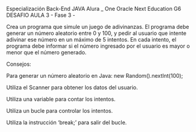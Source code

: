 Especialización Back-End JAVA Alura _ One Oracle Next Education G6
DESAFIO AULA 3 - Fase 3 - 

Crea un programa que simule un juego de adivinanzas. El programa debe generar un número aleatorio entre 0 y 100, y pedir al usuario que intente adivinar ese número en un máximo de 5 intentos. 
En cada intento, el programa debe informar si el número ingresado por el usuario es mayor o menor que el número generado.

Consejos:

Para generar un número aleatorio en Java: new Random().nextInt(100);

Utiliza el Scanner para obtener los datos del usuario.

Utiliza una variable para contar los intentos.

Utiliza un bucle para controlar los intentos.

Utiliza la instrucción ‘break;’ para salir del bucle.
